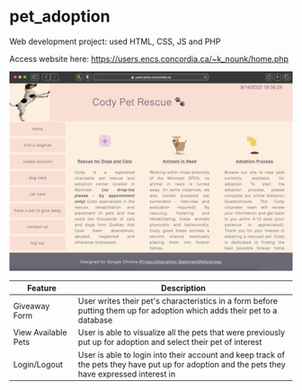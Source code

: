 # pet_adoption
Web development project: used HTML, CSS, JS and PHP

Access website here: https://users.encs.concordia.ca/~k_nounk/home.php

![home page](pet_website.png)

| Feature                                                                                 | Description                                                                                                                                                                                                                                      |
|-----------------------------------------------------------------------------------------|--------------------------------------------------------------------------------------------------------------------------------------------------------------------------------------------------------------------------------------------------|
| Giveaway Form      | User writes their pet's characteristics in a form before putting them up for adoption which adds their pet to a database                                                                    |
| View Available Pets | User is able to visualize all the pets that were previously put up for adoption and select their pet of interest                                                                                                    |
| Login/Logout           | User is able to login into their account and keep track of the pets they have put up for adoption and the pets they have expressed interest in                                                                                           |
